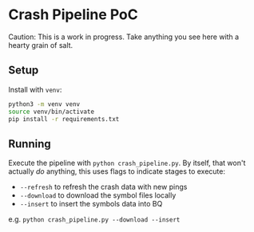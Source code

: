# Crash Pipeline PoC

Caution: This is a work in progress. Take anything you see here with a hearty grain of salt.

## Setup

Install with `venv`:
```bash
python3 -m venv venv
source venv/bin/activate
pip install -r requirements.txt
```

## Running

Execute the pipeline with `python crash_pipeline.py`.
By itself, that won't actually _do_ anything, this uses
flags to indicate stages to execute:

- `--refresh` to refresh the crash data with new pings
- `--download` to download the symbol files locally
- `--insert` to insert the symbols data into BQ

e.g. `python crash_pipeline.py --download --insert`
